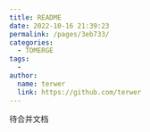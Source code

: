 ```yaml
---
title: README
date: 2022-10-16 21:39:23
permalink: /pages/3eb733/
categories:
  - TOMERGE
tags:
  - 
author: 
  name: terwer
  link: https://github.com/terwer
---
```

待合并文档